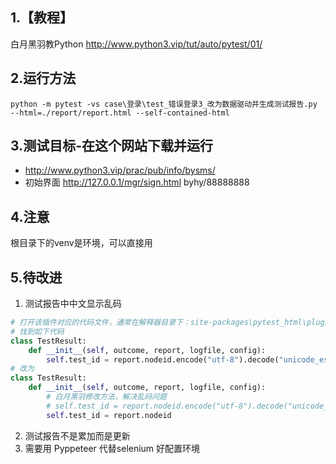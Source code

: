 ## 1.【教程】
白月黑羽教Python http://www.python3.vip/tut/auto/pytest/01/

## 2.运行方法
```
python -m pytest -vs case\登录\test_错误登录3_改为数据驱动并生成测试报告.py --html=./report/report.html --self-contained-html
```
## 3.测试目标-在这个网站下载并运行
- http://www.python3.vip/prac/pub/info/bysms/ 
- 初始界面 http://127.0.0.1/mgr/sign.html  byhy/88888888
## 4.注意
根目录下的venv是环境，可以直接用

## 5.待改进
1. 测试报告中中文显示乱码
```python
# 打开该插件对应的代码文件，通常在解释器目录下：site-packages\pytest_html\plugin.py
# 找到如下代码
class TestResult:
    def __init__(self, outcome, report, logfile, config):
        self.test_id = report.nodeid.encode("utf-8").decode("unicode_escape")
# 改为
class TestResult:
    def __init__(self, outcome, report, logfile, config):
        # 白月黑羽修改方法，解决乱码问题
        # self.test_id = report.nodeid.encode("utf-8").decode("unicode_escape")
        self.test_id = report.nodeid
```
2. 测试报告不是累加而是更新
3. 需要用 Pyppeteer 代替selenium 好配置环境